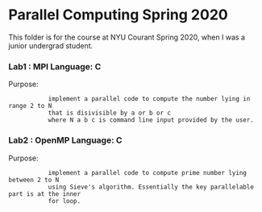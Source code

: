 # Parallel Computing Spring 2020

This folder is for the course <Special Topic: Parallel Computing> at NYU Courant Spring 2020, when I was a junior undergrad student.

### Lab1 : MPI Language: C

   Purpose: 
   
               implement a parallel code to compute the number lying in range 2 to N 
               that is disivisible by a or b or c
               where N a b c is command line input provided by the user.

### Lab2 : OpenMP Language: C

   Purpose: 
   
               implement a parallel code to compute prime number lying between 2 to N
               using Sieve's algorithm. Essentially the key parallelable part is at the inner
               for loop.
